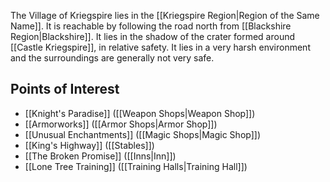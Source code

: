 
The Village of Kriegspire lies in the [[Kriegspire Region|Region of the Same Name]]. It is reachable by following the road north from [[Blackshire Region|Blackshire]]. It lies in the shadow of the crater formed around [[Castle Kriegspire]], in relative safety. It lies in a very harsh environment and the surroundings are generally not very safe.
## Points of Interest
* [[Knight's Paradise]] ([[Weapon Shops|Weapon Shop]])
* [[Armorworks]] ([[Armor Shops|Armor Shop]])
* [[Unusual Enchantments]] ([[Magic Shops|Magic Shop]])
* [[King's Highway]] ([[Stables]])
* [[The Broken Promise]] ([[Inns|Inn]])
* [[Lone Tree Training]] ([[Training Halls|Training Hall]])
